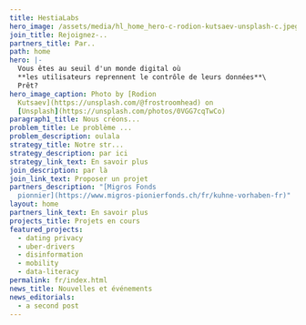 ```yaml
---
title: HestiaLabs
hero_image: /assets/media/hl_home_hero-c-rodion-kutsaev-unsplash-c.jpeg
join_title: Rejoignez-..
partners_title: Par..
path: home
hero: |-
  Vous êtes au seuil d'un monde digital où
  **les utilisateurs reprennent le contrôle de leurs données**\
  Prêt?
hero_image_caption: Photo by [Rodion
  Kutsaev](https://unsplash.com/@frostroomhead) on
  [Unsplash](https://unsplash.com/photos/0VGG7cqTwCo)
paragraph1_title: Nous créons...
problem_title: Le problème ...
problem_description: oulala
strategy_title: Notre str...
strategy_description: par ici
strategy_link_text: En savoir plus
join_description: par là
join_link_text: Proposer un projet
partners_description: "[Migros Fonds
  pionnier](https://www.migros-pionierfonds.ch/fr/kuhne-vorhaben-fr)"
layout: home
partners_link_text: En savoir plus
projects_title: Projets en cours
featured_projects:
  - dating privacy
  - uber-drivers
  - disinformation
  - mobility
  - data-literacy
permalink: fr/index.html
news_title: Nouvelles et événements
news_editorials:
  - a second post
---
```

